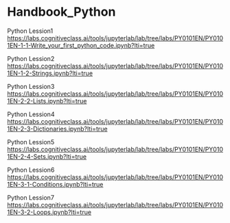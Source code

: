 # Handbook_Python

Python Lession1
https://labs.cognitiveclass.ai/tools/jupyterlab/lab/tree/labs/PY0101EN/PY0101EN-1-1-Write_your_first_python_code.ipynb?lti=true

Python Lession2
https://labs.cognitiveclass.ai/tools/jupyterlab/lab/tree/labs/PY0101EN/PY0101EN-1-2-Strings.ipynb?lti=true

Python Lession3
https://labs.cognitiveclass.ai/tools/jupyterlab/lab/tree/labs/PY0101EN/PY0101EN-2-2-Lists.ipynb?lti=true

Python Lession4
https://labs.cognitiveclass.ai/tools/jupyterlab/lab/tree/labs/PY0101EN/PY0101EN-2-3-Dictionaries.ipynb?lti=true

Python Lession5
https://labs.cognitiveclass.ai/tools/jupyterlab/lab/tree/labs/PY0101EN/PY0101EN-2-4-Sets.ipynb?lti=true

Python Lession6
https://labs.cognitiveclass.ai/tools/jupyterlab/lab/tree/labs/PY0101EN/PY0101EN-3-1-Conditions.ipynb?lti=true

Python Lession7
https://labs.cognitiveclass.ai/tools/jupyterlab/lab/tree/labs/PY0101EN/PY0101EN-3-2-Loops.ipynb?lti=true
